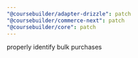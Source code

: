 ```yaml
---
"@coursebuilder/adapter-drizzle": patch
"@coursebuilder/commerce-next": patch
"@coursebuilder/core": patch
---
```


properly identify bulk purchases
